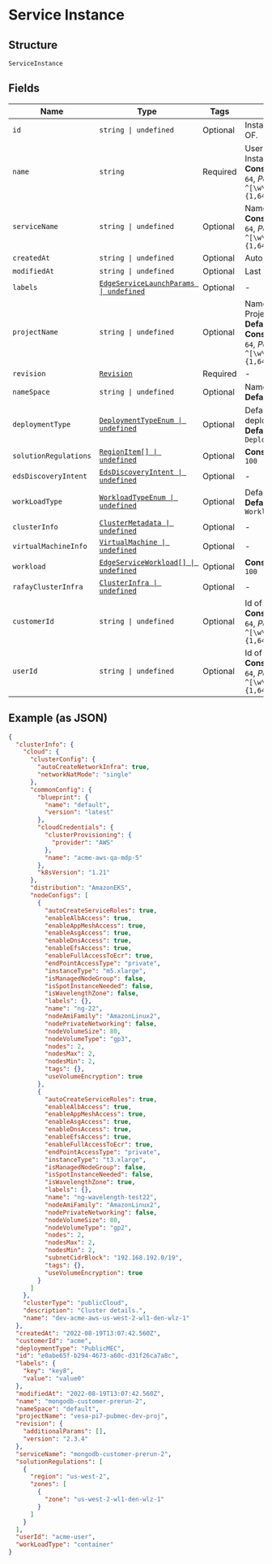 
# Service Instance

## Structure

`ServiceInstance`

## Fields

| Name | Type | Tags | Description |
|  --- | --- | --- | --- |
| `id` | `string \| undefined` | Optional | Instance UUID generated by OF. |
| `name` | `string` | Required | User display name for Service Instance Id.<br>**Constraints**: *Maximum Length*: `64`, *Pattern*: `^[\w\d_\.\#\$\%\|^\&\*\@\!\-]{1,64}$` |
| `serviceName` | `string \| undefined` | Optional | Name of the Service.<br>**Constraints**: *Maximum Length*: `64`, *Pattern*: `^[\w\d_\.\#\$\%\|^\&\*\@\!\-]{1,64}$` |
| `createdAt` | `string \| undefined` | Optional | Auto derived time of creation. |
| `modifiedAt` | `string \| undefined` | Optional | Last modified time. |
| `labels` | [`EdgeServiceLaunchParams \| undefined`](../../doc/models/edge-service-launch-params.md) | Optional | - |
| `projectName` | `string \| undefined` | Optional | Name of the service Instance Project(Project Name).<br>**Default**: `'default'`<br>**Constraints**: *Maximum Length*: `64`, *Pattern*: `^[\w\d_\.\#\$\%\|^\&\*\@\!\-]{1,64}$` |
| `revision` | [`Revision`](../../doc/models/revision.md) | Required | - |
| `nameSpace` | `string \| undefined` | Optional | Name space inside cluster.<br>**Default**: `'default'` |
| `deploymentType` | [`DeploymentTypeEnum \| undefined`](../../doc/models/deployment-type-enum.md) | Optional | Default MEC platform for deploying service.<br>**Default**: `DeploymentTypeEnum.PrivateMEC` |
| `solutionRegulations` | [`RegionItem[] \| undefined`](../../doc/models/region-item.md) | Optional | **Constraints**: *Maximum Items*: `100` |
| `edsDiscoveryIntent` | [`EdsDiscoveryIntent \| undefined`](../../doc/models/eds-discovery-intent.md) | Optional | - |
| `workLoadType` | [`WorkloadTypeEnum \| undefined`](../../doc/models/workload-type-enum.md) | Optional | Default service type.<br>**Default**: `WorkloadTypeEnum.Container` |
| `clusterInfo` | [`ClusterMetadata \| undefined`](../../doc/models/cluster-metadata.md) | Optional | - |
| `virtualMachineInfo` | [`VirtualMachine \| undefined`](../../doc/models/virtual-machine.md) | Optional | - |
| `workload` | [`EdgeServiceWorkload[] \| undefined`](../../doc/models/edge-service-workload.md) | Optional | **Constraints**: *Maximum Items*: `100` |
| `rafayClusterInfra` | [`ClusterInfra \| undefined`](../../doc/models/cluster-infra.md) | Optional | - |
| `customerId` | `string \| undefined` | Optional | Id of particular customer.<br>**Constraints**: *Maximum Length*: `64`, *Pattern*: `^[\w\d_\.\#\$\%\|^\&\*\@\!\-]{1,64}$` |
| `userId` | `string \| undefined` | Optional | Id of a user.<br>**Constraints**: *Maximum Length*: `64`, *Pattern*: `^[\w\d_\.\#\$\%\|^\&\*\@\!\-]{1,64}$` |

## Example (as JSON)

```json
{
  "clusterInfo": {
    "cloud": {
      "clusterConfig": {
        "autoCreateNetworkInfra": true,
        "networkNatMode": "single"
      },
      "commonConfig": {
        "blueprint": {
          "name": "default",
          "version": "latest"
        },
        "cloudCredentials": {
          "clusterProvisioning": {
            "provider": "AWS"
          },
          "name": "acme-aws-qa-mdp-5"
        },
        "k8sVersion": "1.21"
      },
      "distribution": "AmazonEKS",
      "nodeConfigs": [
        {
          "autoCreateServiceRoles": true,
          "enableAlbAccess": true,
          "enableAppMeshAccess": true,
          "enableAsgAccess": true,
          "enableDnsAccess": true,
          "enableEfsAccess": true,
          "enableFullAccessToEcr": true,
          "endPointAccessType": "private",
          "instanceType": "m5.xlarge",
          "isManagedNodeGroup": false,
          "isSpotInstanceNeeded": false,
          "isWavelengthZone": false,
          "labels": {},
          "name": "ng-22",
          "nodeAmiFamily": "AmazonLinux2",
          "nodePrivateNetworking": false,
          "nodeVolumeSize": 80,
          "nodeVolumeType": "gp3",
          "nodes": 2,
          "nodesMax": 2,
          "nodesMin": 2,
          "tags": {},
          "useVolumeEncryption": true
        },
        {
          "autoCreateServiceRoles": true,
          "enableAlbAccess": true,
          "enableAppMeshAccess": true,
          "enableAsgAccess": true,
          "enableDnsAccess": true,
          "enableEfsAccess": true,
          "enableFullAccessToEcr": true,
          "endPointAccessType": "private",
          "instanceType": "t3.xlarge",
          "isManagedNodeGroup": false,
          "isSpotInstanceNeeded": false,
          "isWavelengthZone": true,
          "labels": {},
          "name": "ng-wavelength-test22",
          "nodeAmiFamily": "AmazonLinux2",
          "nodePrivateNetworking": false,
          "nodeVolumeSize": 80,
          "nodeVolumeType": "gp2",
          "nodes": 2,
          "nodesMax": 2,
          "nodesMin": 2,
          "subnetCidrBlock": "192.168.192.0/19",
          "tags": {},
          "useVolumeEncryption": true
        }
      ]
    },
    "clusterType": "publicCloud",
    "description": "Cluster details.",
    "name": "dev-acme-aws-us-west-2-wl1-den-wlz-1"
  },
  "createdAt": "2022-08-19T13:07:42.560Z",
  "customerId": "acme",
  "deploymentType": "PublicMEC",
  "id": "e0abe65f-b294-4673-a60c-d31f26ca7a8c",
  "labels": {
    "key": "key8",
    "value": "value0"
  },
  "modifiedAt": "2022-08-19T13:07:42.560Z",
  "name": "mongodb-customer-prerun-2",
  "nameSpace": "default",
  "projectName": "vesa-pi7-pubmec-dev-proj",
  "revision": {
    "additionalParams": [],
    "version": "2.3.4"
  },
  "serviceName": "mongodb-customer-prerun-2",
  "solutionRegulations": [
    {
      "region": "us-west-2",
      "zones": [
        {
          "zone": "us-west-2-wl1-den-wlz-1"
        }
      ]
    }
  ],
  "userId": "acme-user",
  "workLoadType": "container"
}
```

